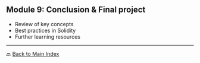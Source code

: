 ## **Module 9: Conclusion & Final project**

- Review of key concepts
- Best practices in Solidity
- Further learning resources

---

🔙 [Back to Main Index](index.md)
